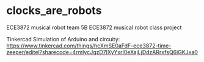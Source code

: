 # clocks_are_robots
ECE3872 musical robot team 5B 
ECE3872 musical robot class project

Tinkercad Simulation of Arduino and circuity: <br>
https://www.tinkercad.com/things/hcXmSE0aFdF-ece3872-time-zeeper/editel?sharecode=4rmlycJqzD7lXyYxrI0eXajLjDdzARrxfsQ6iGKJxa0
